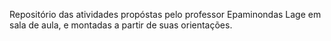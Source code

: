 Repositório das atividades propóstas pelo professor Epaminondas Lage em sala de aula, e montadas a partir de suas orientações.
